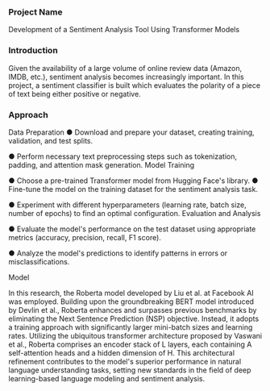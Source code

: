 ### Project Name ###

Development of a Sentiment Analysis Tool Using Transformer Models

### Introduction ###

Given the availability of a large volume of online review data (Amazon, IMDB, etc.), sentiment analysis becomes increasingly important. In this project, a sentiment classifier is built which evaluates the polarity of a piece of text being either positive or negative.

### Approach

Data Preparation
● Download and prepare your dataset, creating training, validation, and
test splits.

● Perform necessary text preprocessing steps such as tokenization,
padding, and attention mask generation. Model Training

● Choose a pre-trained Transformer model from Hugging Face's library. ● Fine-tune the model on the training dataset for the sentiment
analysis task.

● Experiment with different hyperparameters (learning rate, batch size,
number of epochs) to find an optimal configuration. Evaluation and Analysis

● Evaluate the model's performance on the test dataset using appropriate metrics (accuracy, precision, recall, F1 score).

● Analyze the model's predictions to identify patterns in errors or misclassifications.

Model


In this research, the Roberta model developed by Liu et al. at Facebook AI was employed. Building upon the groundbreaking BERT model introduced by Devlin et al., Roberta enhances and surpasses previous benchmarks by eliminating the Next Sentence Prediction (NSP) objective. Instead, it adopts a training approach with significantly larger mini-batch sizes and learning rates. Utilizing the ubiquitous transformer architecture proposed by Vaswani et al., Roberta comprises an encoder stack of L layers, each containing A self-attention heads and a hidden dimension of H. This architectural refinement contributes to the model's superior performance in natural language understanding tasks, setting new standards in the field of deep learning-based language modeling and sentiment analysis.
